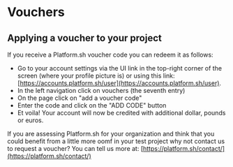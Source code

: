 # Vouchers 

## Applying a voucher to your project

If you receive a Platform.sh voucher code you can redeem it as follows:

* Go to your account settings via the UI link in the top-right corner of the screen (where your profile picture is) or using this link: [https://accounts.platform.sh/user](https://accounts.platform.sh/user).
* In the left navigation click on vouchers (the seventh entry)
* On the page click on "add a voucher code"
* Enter the code and click on the "ADD CODE" button
* Et voila! Your account will now be credited with additional dollar, pounds or euros. 

If you are assessing Platform.sh for your organization and think that you could benefit from a little more oomf in your test project why not contact us to request a voucher? You can tell us more at: [https://platform.sh/contact/](https://platform.sh/contact/)
